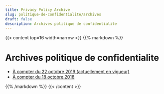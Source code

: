 ```yaml
---
title: Privacy Policy Archive
slug: politique-de-confidentialite/archives
draft: false
description: Archives politique de confidentialite
---
```


{{< content top=16 width=narrow >}}
{{% markdown %}}
# Archives politique de confidentialite

* [À compter du 22 octobre 2019 (actuellement en vigueur)](/fr/politique-de-confidentialite/archives/20191022)
* [À compter du 18 octobre 2018](/fr/politique-de-confidentialite/archives/20181018)

{{% /markdown %}}
{{< /content >}}
